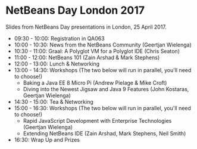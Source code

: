 # NetBeans Day London 2017

Slides from NetBeans Day presentations in London, 25 April 2017.

   * 09:30 - 10:00: Registration in QA063
   * 10:00 - 10:30: News from the NetBeans Community (Geertjan Wielenga)
   * 10:30 - 11:00: Graal: A Polyglot VM for a Polyglot IDE (Chris Seaton)
   * 11:00 - 12:00: NetBeans 101 (Zain Arshad & Mark Stephens)
   * 12:00 - 13:00: Lunch & Networking
   * 13:00 - 14:30: Workshops (The two below will run in parallel, you'll need to choose!)
      - Baking a Java EE 8 Micro Pi (Andrew Pielage & Mike Croft)
      - Diving into the Newest Jigsaw and Java 9 Features (John Kostaras, Geertjan Wielenga)
   * 14:30 - 15:00: Tea & Networking
   * 15:00 - 16:30: Workshops (The two below will run in parallel, you'll need to choose!)
      - Rapid JavaScript Development with Enterprise Technologies (Geertjan Wielenga)
      - Extending NetBeans IDE (Zain Arshad, Mark Stephens, Neil Smith) 
   * 16:30: Wrap Up and Prizes